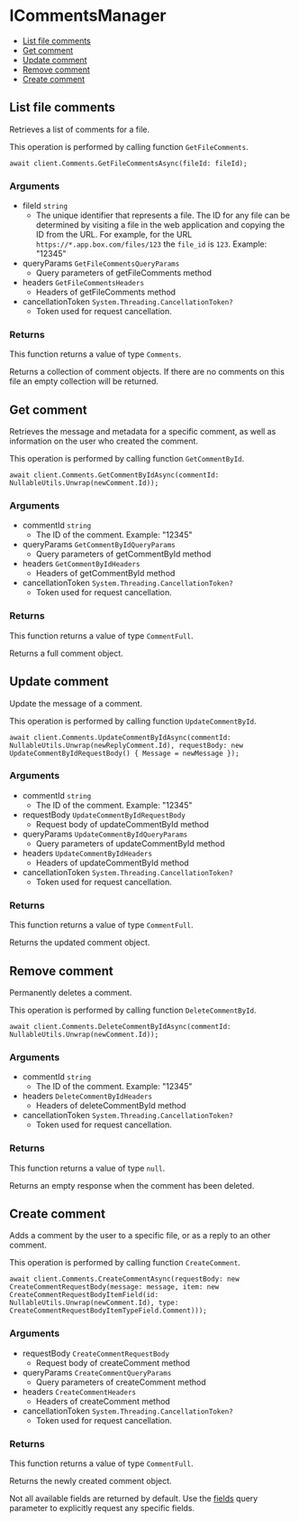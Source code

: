 # ICommentsManager


- [List file comments](#list-file-comments)
- [Get comment](#get-comment)
- [Update comment](#update-comment)
- [Remove comment](#remove-comment)
- [Create comment](#create-comment)

## List file comments

Retrieves a list of comments for a file.

This operation is performed by calling function `GetFileComments`.



```
await client.Comments.GetFileCommentsAsync(fileId: fileId);
```

### Arguments

- fileId `string`
  - The unique identifier that represents a file.  The ID for any file can be determined by visiting a file in the web application and copying the ID from the URL. For example, for the URL `https://*.app.box.com/files/123` the `file_id` is `123`. Example: "12345"
- queryParams `GetFileCommentsQueryParams`
  - Query parameters of getFileComments method
- headers `GetFileCommentsHeaders`
  - Headers of getFileComments method
- cancellationToken `System.Threading.CancellationToken?`
  - Token used for request cancellation.


### Returns

This function returns a value of type `Comments`.

Returns a collection of comment objects. If there are no
comments on this file an empty collection will be returned.


## Get comment

Retrieves the message and metadata for a specific comment, as well
as information on the user who created the comment.

This operation is performed by calling function `GetCommentById`.



```
await client.Comments.GetCommentByIdAsync(commentId: NullableUtils.Unwrap(newComment.Id));
```

### Arguments

- commentId `string`
  - The ID of the comment. Example: "12345"
- queryParams `GetCommentByIdQueryParams`
  - Query parameters of getCommentById method
- headers `GetCommentByIdHeaders`
  - Headers of getCommentById method
- cancellationToken `System.Threading.CancellationToken?`
  - Token used for request cancellation.


### Returns

This function returns a value of type `CommentFull`.

Returns a full comment object.


## Update comment

Update the message of a comment.

This operation is performed by calling function `UpdateCommentById`.



```
await client.Comments.UpdateCommentByIdAsync(commentId: NullableUtils.Unwrap(newReplyComment.Id), requestBody: new UpdateCommentByIdRequestBody() { Message = newMessage });
```

### Arguments

- commentId `string`
  - The ID of the comment. Example: "12345"
- requestBody `UpdateCommentByIdRequestBody`
  - Request body of updateCommentById method
- queryParams `UpdateCommentByIdQueryParams`
  - Query parameters of updateCommentById method
- headers `UpdateCommentByIdHeaders`
  - Headers of updateCommentById method
- cancellationToken `System.Threading.CancellationToken?`
  - Token used for request cancellation.


### Returns

This function returns a value of type `CommentFull`.

Returns the updated comment object.


## Remove comment

Permanently deletes a comment.

This operation is performed by calling function `DeleteCommentById`.



```
await client.Comments.DeleteCommentByIdAsync(commentId: NullableUtils.Unwrap(newComment.Id));
```

### Arguments

- commentId `string`
  - The ID of the comment. Example: "12345"
- headers `DeleteCommentByIdHeaders`
  - Headers of deleteCommentById method
- cancellationToken `System.Threading.CancellationToken?`
  - Token used for request cancellation.


### Returns

This function returns a value of type `null`.

Returns an empty response when the comment has been deleted.


## Create comment

Adds a comment by the user to a specific file, or
as a reply to an other comment.

This operation is performed by calling function `CreateComment`.



```
await client.Comments.CreateCommentAsync(requestBody: new CreateCommentRequestBody(message: message, item: new CreateCommentRequestBodyItemField(id: NullableUtils.Unwrap(newComment.Id), type: CreateCommentRequestBodyItemTypeField.Comment)));
```

### Arguments

- requestBody `CreateCommentRequestBody`
  - Request body of createComment method
- queryParams `CreateCommentQueryParams`
  - Query parameters of createComment method
- headers `CreateCommentHeaders`
  - Headers of createComment method
- cancellationToken `System.Threading.CancellationToken?`
  - Token used for request cancellation.


### Returns

This function returns a value of type `CommentFull`.

Returns the newly created comment object.

Not all available fields are returned by default. Use the
[fields](#param-fields) query parameter to explicitly request
any specific fields.


